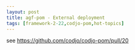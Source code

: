 ```yaml
---
layout: post
title: agf-pom - External deployment
tags: [framework-2-22,codjo-pom,hot-topics]
---
```

see https://github.com/codjo/codjo-pom/pull/20